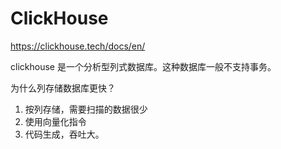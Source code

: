 # ClickHouse


<!--
ID: f976c512-c6d1-4d55-bb4e-0458aba0ecb8
Status: draft
Date: 2020-05-28T14:09:32
Modified: 2020-05-28T14:09:32
wp_id: 1047
-->


https://clickhouse.tech/docs/en/


clickhouse 是一个分析型列式数据库。这种数据库一般不支持事务。

为什么列存储数据库更快？

1. 按列存储，需要扫描的数据很少
2. 使用向量化指令
3. 代码生成，吞吐大。